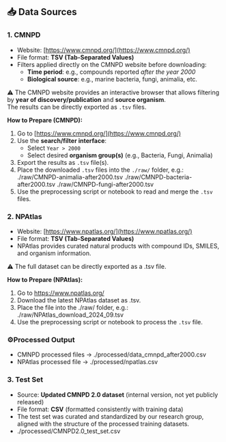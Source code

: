 ## 📥 Data Sources

### 1. CMNPD

- Website: [https://www.cmnpd.org/](https://www.cmnpd.org/)  
- File format: **TSV (Tab-Separated Values)**  
- Filters applied directly on the CMNPD website before downloading:
  - **Time period**: e.g., compounds reported *after the year 2000*  
  - **Biological source**: e.g., marine bacteria, fungi, animalia, etc.  

⚠️ The CMNPD website provides an interactive browser that allows filtering by **year of discovery/publication** and **source organism**.  
The results can be directly exported as `.tsv` files.

**How to Prepare (CMNPD):**
1. Go to [https://www.cmnpd.org/](https://www.cmnpd.org/)  
2. Use the **search/filter interface**:
   - Select `Year > 2000`  
   - Select desired **organism group(s)** (e.g., Bacteria, Fungi, Animalia)  
3. Export the results as `.tsv` file(s).  
4. Place the downloaded `.tsv` files into the `./raw/` folder, e.g.: ./raw/CMNPD-animalia-after2000.tsv ./raw/CMNPD-bacteria-after2000.tsv ./raw/CMNPD-fungi-after2000.tsv
5. Use the preprocessing script or notebook to read and merge the `.tsv` files.


### 2. NPAtlas

- Website: [https://www.npatlas.org/](https://www.npatlas.org/)
- File format:  **TSV (Tab-Separated Values)**
- NPAtlas provides curated natural products with compound IDs, SMILES, and organism information.

⚠️ The full dataset can be directly exported as a .tsv file.

**How to Prepare (NPAtlas):**
1. Go to https://www.npatlas.org/
2. Download the latest NPAtlas dataset as .tsv.
3. Place the file into the ./raw/ folder, e.g.: ./raw/NPAtlas_download_2024_09.tsv
4. Use the preprocessing script or notebook to process the `.tsv` file.


### ⚙️Processed Output
- CMNPD processed files → ./processed/data_cmnpd_after2000.csv
- NPAtlas processed file → ./processed/npatlas.csv


### 3. Test Set

- Source: **Updated CMNPD 2.0 dataset** (internal version, not yet publicly released)  
- File format: **CSV** (formatted consistently with training data)  
- The test set was curated and standardized by our research group, aligned with the structure of the processed training datasets.
- ./processed/CMNPD2.0_test_set.csv